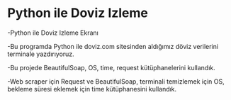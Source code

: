# Python ile Doviz Izleme

-Python ile Doviz Izleme Ekranı

-Bu programda Python ile doviz.com sitesinden aldığımız döviz verilerini terminale yazdırıyoruz.

-Bu projede BeautifulSoap, OS, time, request kütüphanelerini kullandık. 

-Web scraper için Request ve BeautifulSoap, terminali temizlemek için OS, bekleme süresi eklemek için time kütüphanesini kullandık. 
